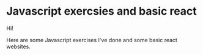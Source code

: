 # Javascript exercsies and basic react

Hi!

Here are some Javascript exercises I've done and some basic react websites.
